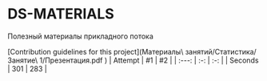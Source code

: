 # DS-MATERIALS
Полезный материалы прикладного потока

[Contribution guidelines for this project](Материалы\ занятий/Статистика/Занятие\ 1/Презентация.pdf
)
| Attempt | #1  | #2  |
| :---:   | :-: | :-: |
| Seconds | 301 | 283 |
